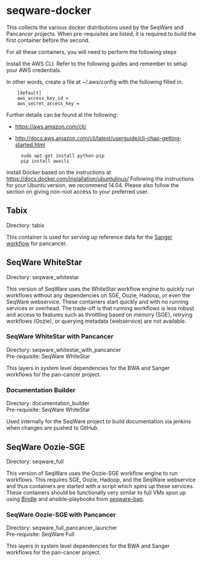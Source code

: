 # seqware-docker
This collects the various docker distributions used by the SeqWare and Pancancer projects.
When pre-requisites are listed, it is required to build the first container before the second. 

For all these containers, you will need to perform the following steps

Install the AWS CLI. Refer to the following guides and remember to setup your AWS credentials.

In other words, create a file at ~/.aws/config with the following filled in.

        [default]
        aws_access_key_id =
        aws_secret_access_key =

Further details can be found at the following:
 
* https://aws.amazon.com/cli/ 
* http://docs.aws.amazon.com/cli/latest/userguide/cli-chap-getting-started.html 

        sudo apt-get install python-pip
        pip install awscli

Install Docker based on the instructions at https://docs.docker.com/installation/ubuntulinux/ Following the instructions for your Ubuntu version, we recommend 14.04. Please also follow the section on giving non-root access to your preferred user. 

## Tabix 

Directory: tabix

This container is used for serving up reference data for the [Sanger workflow](https://github.com/ICGC-TCGA-PanCancer/SeqWare-CGP-SomaticCore) for pancancer. 

## SeqWare WhiteStar 

Directory: seqware_whitestar

This version of SeqWare uses the WhiteStar workflow engine to quickly run workflows without any dependencies on SGE, Oozie, Hadoop, or even the SeqWare webservice. These containers start quickly and with no running services or overhead. The trade-off is that running workflows is less robust and access to features such as throttling based on memory (SGE), retrying workflows (Oozie), or querying metadata (webservice) are not available.

### SeqWare WhiteStar with Pancancer

Directory: seqware\_whitestar\_with\_pancancer  
Pre-requisite: SeqWare WhiteStar

This layers in system level dependencies for the BWA and Sanger workflows for the pan-cancer project. 

### Documentation Builder 

Directory: documentation\_builder  
Pre-requisite: SeqWare WhiteStar

Used internally for the SeqWare project to build documentation via jenkins when changes are pushed to GitHub. 

## SeqWare Oozie-SGE 

Directory: seqware\_full

This version of SeqWare uses the Oozie-SGE workflow engine to run workflows. This requires SGE, Oozie, Hadoop, and the SeqWare webservice and thus containers are started with a script which spins up these services. These containers should be functionally very similar to full VMs spun up using [Bindle](https://github.com/CloudBindle/Bindle) and ansible-playbooks from [seqware-bag](https://github.com/SeqWare/seqware-bag).

### SeqWare Oozie-SGE with Pancancer

Directory: seqware\_full\_pancancer\_launcher  
Pre-requisite: SeqWare Full

This layers in system level dependencies for the BWA and Sanger workflows for the pan-cancer project. 
